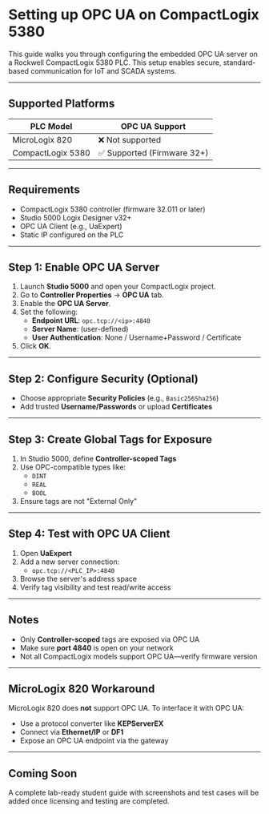 # Setting up OPC UA on CompactLogix 5380

This guide walks you through configuring the embedded OPC UA server on a Rockwell CompactLogix 5380 PLC. This setup enables secure, standard-based communication for IoT and SCADA systems.

---

## Supported Platforms

| PLC Model            | OPC UA Support     |
|----------------------|--------------------|
| MicroLogix 820       | ❌ Not supported    |
| CompactLogix 5380    | ✅ Supported (Firmware 32+) |

---

## Requirements

- CompactLogix 5380 controller (firmware 32.011 or later)
- Studio 5000 Logix Designer v32+
- OPC UA Client (e.g., UaExpert)
- Static IP configured on the PLC

---

## Step 1: Enable OPC UA Server

1. Launch **Studio 5000** and open your CompactLogix project.
2. Go to **Controller Properties** → **OPC UA** tab.
3. Enable the **OPC UA Server**.
4. Set the following:
   - **Endpoint URL**: `opc.tcp://<ip>:4840`
   - **Server Name**: (user-defined)
   - **User Authentication**: None / Username+Password / Certificate
5. Click **OK**.

---

## Step 2: Configure Security (Optional)

- Choose appropriate **Security Policies** (e.g., `Basic256Sha256`)
- Add trusted **Username/Passwords** or upload **Certificates**

---

## Step 3: Create Global Tags for Exposure

1. In Studio 5000, define **Controller-scoped Tags**
2. Use OPC-compatible types like:
   - `DINT`
   - `REAL`
   - `BOOL`
3. Ensure tags are not "External Only"

---

## Step 4: Test with OPC UA Client

1. Open **UaExpert**
2. Add a new server connection:
   - `opc.tcp://<PLC_IP>:4840`
3. Browse the server's address space
4. Verify tag visibility and test read/write access

---

## Notes

- Only **Controller-scoped** tags are exposed via OPC UA
- Make sure **port 4840** is open on your network
- Not all CompactLogix models support OPC UA—verify firmware version

---

## MicroLogix 820 Workaround

MicroLogix 820 does **not** support OPC UA. To interface it with OPC UA:

- Use a protocol converter like **KEPServerEX**
- Connect via **Ethernet/IP** or **DF1**
- Expose an OPC UA endpoint via the gateway

---

## Coming Soon

A complete lab-ready student guide with screenshots and test cases will be added once licensing and testing are completed.
